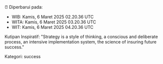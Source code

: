 ⏰ Diperbarui pada:
- WIB: Kamis, 6 Maret 2025 02.20.36 UTC
- WITA: Kamis, 6 Maret 2025 03.20.36 UTC
- WIT: Kamis, 6 Maret 2025 04.20.36 UTC

Kutipan Inspiratif:
"Strategy is a style of thinking, a conscious and deliberate process, an intensive implementation system, the science of insuring future success."


Kategori: success

